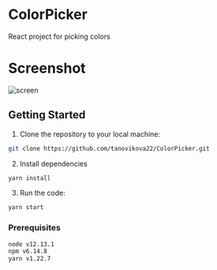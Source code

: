 # ColorPicker
React project for picking colors

# Screenshot 
![screen](https://user-images.githubusercontent.com/64168547/99725790-41248f80-2abe-11eb-8bef-92e2697fa877.png)

## Getting Started

1. Clone the repository to your local machine: 
```bash
git clone https://github.com/tanovikova22/ColorPicker.git
```
2. Install dependencies
```bash
yarn install
```
3. Run the code: 
```bash
yarn start
```

### Prerequisites

```bash
node v12.13.1
npm v6.14.8 
yarn v1.22.7
```
